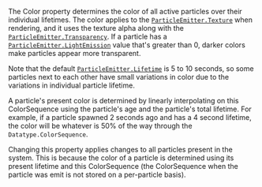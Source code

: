The Color property determines the color of all active particles over their
individual lifetimes. The color applies to the
[`ParticleEmitter.Texture`](https://create.roblox.com/docs/reference/engine/classes/ParticleEmitter#Texture) when rendering, and it uses the texture
alpha along with the [`ParticleEmitter.Transparency`](https://create.roblox.com/docs/reference/engine/classes/ParticleEmitter#Transparency). If a particle
has a [`ParticleEmitter.LightEmission`](https://create.roblox.com/docs/reference/engine/classes/ParticleEmitter#LightEmission) value that's greater than 0,
darker colors make particles appear more transparent.

Note that the default [`ParticleEmitter.Lifetime`](https://create.roblox.com/docs/reference/engine/classes/ParticleEmitter#Lifetime) is 5 to 10 seconds,
so some particles next to each other have small variations in color due to
the variations in individual particle lifetime.

A particle's present color is determined by linearly interpolating on this
ColorSequence using the particle's age and the particle's total lifetime.
For example, if a particle spawned 2 seconds ago and has a 4 second
lifetime, the color will be whatever is 50% of the way through the
`Datatype.ColorSequence`.

Changing this property applies changes to all particles present in the
system. This is because the color of a particle is determined using its
present lifetime and this ColorSequence (the ColorSequence when the
particle was emit is not stored on a per-particle basis).